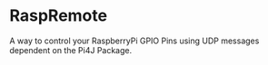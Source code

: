 # RaspRemote

A way to control your RaspberryPi GPIO Pins using UDP messages dependent on the Pi4J Package.
